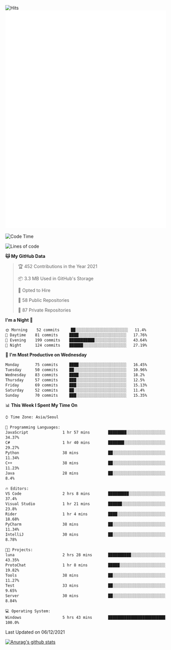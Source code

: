 ![Hits](https://hits.seeyoufarm.com/api/count/incr/badge.svg?url=https%3A%2F%2Fgithub.com%2Fkokose1234&count_bg=%2379C83D&title_bg=%23555555&icon=apple.svg&icon_color=%23E7E7E7&title=hits&edge_flat=false)
<br/>
![Metrics](https://github.com/kokose1234/kokose1234/blob/main/github-metrics.svg)

<!--START_SECTION:waka-->
![Code Time](http://img.shields.io/badge/Code%20Time-334%20hrs%2045%20mins-blue)

![Lines of code](https://img.shields.io/badge/From%20Hello%20World%20I%27ve%20Written-9%20Million%20lines%20of%20code-blue)

**🐱 My GitHub Data** 

> 🏆 452 Contributions in the Year 2021
 > 
> 📦 3.3 MB Used in GitHub's Storage 
 > 
> 💼 Opted to Hire
 > 
> 📜 58 Public Repositories 
 > 
> 🔑 87 Private Repositories  
 > 
**I'm a Night 🦉** 

```text
🌞 Morning    52 commits     ██░░░░░░░░░░░░░░░░░░░░░░░   11.4% 
🌆 Daytime    81 commits     ████░░░░░░░░░░░░░░░░░░░░░   17.76% 
🌃 Evening    199 commits    ███████████░░░░░░░░░░░░░░   43.64% 
🌙 Night      124 commits    ██████░░░░░░░░░░░░░░░░░░░   27.19%

```
📅 **I'm Most Productive on Wednesday** 

```text
Monday       75 commits     ████░░░░░░░░░░░░░░░░░░░░░   16.45% 
Tuesday      50 commits     ██░░░░░░░░░░░░░░░░░░░░░░░   10.96% 
Wednesday    83 commits     ████░░░░░░░░░░░░░░░░░░░░░   18.2% 
Thursday     57 commits     ███░░░░░░░░░░░░░░░░░░░░░░   12.5% 
Friday       69 commits     ███░░░░░░░░░░░░░░░░░░░░░░   15.13% 
Saturday     52 commits     ██░░░░░░░░░░░░░░░░░░░░░░░   11.4% 
Sunday       70 commits     ███░░░░░░░░░░░░░░░░░░░░░░   15.35%

```


📊 **This Week I Spent My Time On** 

```text
⌚︎ Time Zone: Asia/Seoul

💬 Programming Languages: 
JavaScript               1 hr 57 mins        ████████░░░░░░░░░░░░░░░░░   34.37% 
C#                       1 hr 40 mins        ███████░░░░░░░░░░░░░░░░░░   29.27% 
Python                   38 mins             ██░░░░░░░░░░░░░░░░░░░░░░░   11.34% 
C++                      38 mins             ██░░░░░░░░░░░░░░░░░░░░░░░   11.23% 
Java                     28 mins             ██░░░░░░░░░░░░░░░░░░░░░░░   8.4%

🔥 Editors: 
VS Code                  2 hrs 8 mins        █████████░░░░░░░░░░░░░░░░   37.4% 
Visual Studio            1 hr 21 mins        ██████░░░░░░░░░░░░░░░░░░░   23.8% 
Rider                    1 hr 4 mins         ████░░░░░░░░░░░░░░░░░░░░░   18.68% 
PyCharm                  38 mins             ██░░░░░░░░░░░░░░░░░░░░░░░   11.34% 
IntelliJ                 30 mins             ██░░░░░░░░░░░░░░░░░░░░░░░   8.78%

🐱‍💻 Projects: 
luna                     2 hrs 28 mins       ██████████░░░░░░░░░░░░░░░   43.35% 
ProtoChat                1 hr 8 mins         █████░░░░░░░░░░░░░░░░░░░░   19.82% 
Tools                    38 mins             ██░░░░░░░░░░░░░░░░░░░░░░░   11.27% 
Test                     33 mins             ██░░░░░░░░░░░░░░░░░░░░░░░   9.65% 
Server                   30 mins             ██░░░░░░░░░░░░░░░░░░░░░░░   8.84%

💻 Operating System: 
Windows                  5 hrs 43 mins       █████████████████████████   100.0%

```


 Last Updated on 06/12/2021
<!--END_SECTION:waka-->

[![Anurag's github stats](https://github-readme-stats.vercel.app/api?username=kokose1234&theme=dracula)](https://github.com/anuraghazra/github-readme-stats)



	
